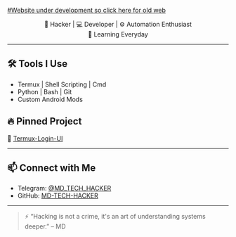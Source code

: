[#Website under development so click here for old web](https://hitechticc.wixsite.com/tech-tamil-md)
<link rel="icon" type="image/x-icon" href="/favicon.ico">
<p align="center">
🔐  Hacker | 💻 Developer | ⚙️ Automation Enthusiast <br>
🚀 Learning Everyday
</p>

---

## 🛠️ Tools I Use
- Termux | Shell Scripting | Cmd
- Python | Bash | Git
- Custom Android Mods

## 🔥 Pinned Project
🔹 [Termux-Login-UI](https://github.com/MD-TECH-HACKER/Termux-Login-UI)

---

## 📫 Connect with Me
- Telegram: [@MD_TECH_HACKER](https://t.me/MD_TECH_HACKER)
- GitHub: [MD-TECH-HACKER](https://github.com/MD-TECH-HACKER)

---

> ⚡ “Hacking is not a crime, it's an art of understanding systems deeper.” – MD
